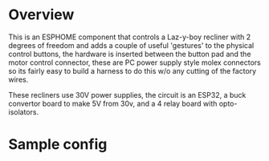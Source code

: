 # Overview
This is an ESPHOME component that controls a Laz-y-boy recliner with 2 degrees of freedom and adds a couple of useful 'gestures' to the physical control buttons, the hardware is inserted between the button pad and the motor control connector, these are PC power supply style molex connectors so its fairly easy to build a harness to do this w/o any cutting of the factory wires.

These recliners use 30V power supplies, the circuit is an ESP32, a buck convertor board to make 5V from 30v, and a 4 relay board with opto-isolators.

# Sample config
